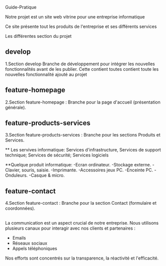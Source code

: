 Guide-Pratique

Notre projet est un site web vitrine pour une entreprise informatique

Ce site présente tout les produits de l'entreprise et ses différents services 

Les différentes section du projet

## develop

1.Section develop
Branche de développement pour intégrer les nouvelles fonctionnalités avant de les publier. Cette contient toutes contient toute les nouvelles fonctionnalité ajouté au projet

## feature-homepage
2.Section feature-homepage : Branche pour la page d'accueil (présentation générale).

## feature-products-services
3.Section feature-products-services : Branche pour les sections Produits et Services.

** Les servives informatique:
Services d'infrastructure, Services de support technique; Services de sécurité; Services logiciels

**Quelque produit informatique:
-Ecran ordinateur.
-Stockage externe.
-Clavier, souris, saisie.
-Imprimante.
-Accessoires jeux PC.
-Enceinte PC.
-Onduleurs.
-Casque & micro.

## feature-contact
4.Section feature-contact : Branche pour la section Contact (formulaire et coordonnées).

##
La communication est un aspect crucial de notre entreprise. Nous utilisons plusieurs canaux pour interagir avec nos clients et partenaires :
- Emails
- Réseaux sociaux
- Appels téléphoniques

Nos efforts sont concentrés sur la transparence, la réactivité et l'efficacité.




